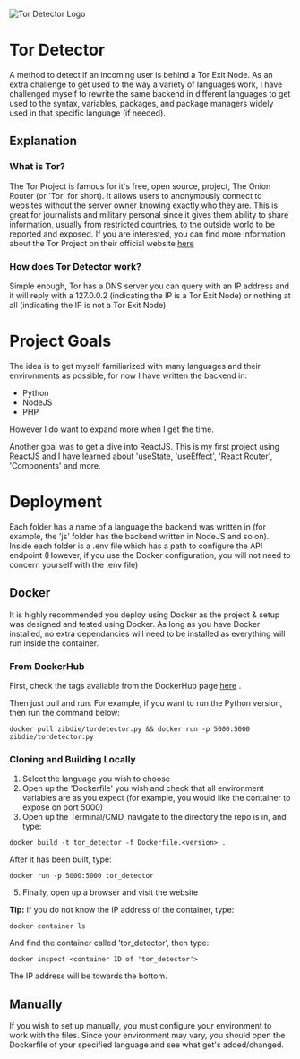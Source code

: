 
![Tor Detector Logo](https://i.imgur.com/c4GFQiG.png)

# Tor Detector
A method to detect if an incoming user is behind a Tor Exit Node. As an extra challenge to get used to the way a variety of languages work, I have challenged myself to rewrite the same backend in different languages to get used to the syntax, variables, packages, and package managers widely used in that specific language (if needed).

## Explanation

### What is Tor?

The Tor Project is famous for it's free, open source, project, The Onion Router (or 'Tor' for short). It allows users to anonymously connect to websites without the server owner knowing exactly who they are. This is great for journalists and military personal since it gives them ability to share information, usually from restricted countries, to the outside world to be reported and exposed. If you are interested, you can find more information about the Tor Project on their official website [here](https://www.torproject.org/)

### How does Tor Detector work?
Simple enough, Tor has a DNS server you can query with an IP address and it will reply with a 127.0.0.2 (indicating the IP is a Tor Exit Node) or nothing at all (indicating the IP is not a Tor Exit Node)

# Project Goals
The idea is to get myself familiarized with many languages and their environments as possible, for now I have written the backend in:

* Python 
* NodeJS
* PHP

However I do want to expand more when I get the time.

Another goal was to get a dive into ReactJS. This is my first project using ReactJS and I have learned about 'useState, 'useEffect', 'React Router', 'Components' and more.

# Deployment

Each folder has a name of a language the backend was written in (for example, the 'js' folder has the backend written in NodeJS and so on). Inside each folder is a .env file which has a path to configure the API endpoint (However, if you use the Docker configuration, you will not need to concern yourself with the .env file)

## Docker

It is highly recommended you deploy using Docker as the project & setup was designed and tested using Docker. As long as you have Docker installed, no extra dependancies will need to be installed as everything will run inside the container. 

### From DockerHub

First, check the tags avaliable from the DockerHub page [here](https://hub.docker.com/r/zibdie/tordetector) .

Then just pull and run. For example, if you want to run the Python version, then run the command below:
```
docker pull zibdie/tordetector:py && docker run -p 5000:5000 zibdie/tordetector:py
```

### Cloning and Building Locally

1. Select the language you wish to choose
2. Open up the 'Dockerfile' you wish and check that all environment variables are as you expect (for example, you would like the container to expose on port 5000)
3. Open up the Terminal/CMD, navigate to the directory the repo is in, and type:

```
docker build -t tor_detector -f Dockerfile.<version> .
```
After it has been built, type:
```
docker run -p 5000:5000 tor_detector
```

5. Finally, open up a browser and visit the website

**Tip:**
If you do not know the IP address of the container, type:
```
docker container ls
```
And find the container called 'tor_detector', then type:
```
docker inspect <container ID of 'tor_detector'>
```

The IP address will be towards the bottom.

## Manually

If you wish to set up manually, you must configure your environment to work with the files. Since your environment may vary, you should open the Dockerfile of your specified language and see what get's added/changed.
